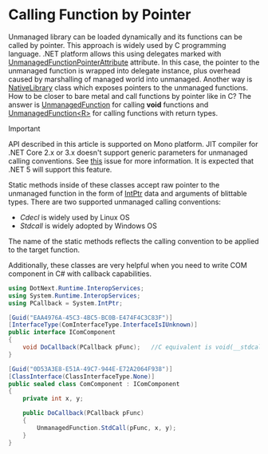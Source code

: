 Calling Function by Pointer
====
Unmanaged library can be loaded dynamically and its functions can be called by pointer. This approach is widely used by C programming language. .NET platform allows this using delegates marked with [UnmanagedFunctionPointerAttribute](https://docs.microsoft.com/en-us/dotnet/api/system.runtime.interopservices.unmanagedfunctionpointerattribute) attribute. In this case, the pointer to the unmanaged function is wrapped into delegate instance, plus overhead caused by marshalling of managed world into unmanaged. Another way is [NativeLibrary](https://docs.microsoft.com/en-us/dotnet/api/system.runtime.interopservices.nativelibrary) class which exposes pointers to the unmanaged functions. How to be closer to bare metal and call functions by pointer like in C? The answer is [UnmanagedFunction](../../api/DotNext.Runtime.InteropServices.UnmanagedFunction.yml) for calling **void** functions and [UnmanagedFunction&lt;R&gt;](../../api/DotNext.Runtime.InteropServices.UnmanagedFunction-1.yml) for calling functions with return types.

> [!IMPORTANT]
> API described in this article is supported on Mono platform. JIT compiler for .NET Core 2.x or 3.x doesn't support generic parameters  for unmanaged calling conventions. See [this](https://github.com/dotnet/coreclr/issues/14524) issue for more information. It is expected that .NET 5 will support this feature.

Static methods inside of these classes accept raw pointer to the unmanaged function in the form of [IntPtr](https://docs.microsoft.com/en-us/dotnet/api/system.intptr) data and arguments of blittable types. There are two supported unmanaged calling conventions:
* _Cdecl_ is widely used by Linux OS
* _Stdcall_ is widely adopted by Windows OS

The name of the static methods reflects the calling convention to be applied to the target function. 

Additionally, these classes are very helpful when you need to write COM component in C# with callback capabilities.
```csharp
using DotNext.Runtime.InteropServices;
using System.Runtime.InteropServices;
using PCallback = System.IntPtr;

[Guid("EAA4976A-45C3-4BC5-BC0B-E474F4C3C83F")]
[InterfaceType(ComInterfaceType.InterfaceIsIUnknown)]
public interface IComComponent
{
	void DoCallback(PCallback pFunc);	//C equivalent is void(__stdcall *pFunc)(int, int)
}

[Guid("0D53A3E8-E51A-49C7-944E-E72A2064F938")]
[ClassInterface(ClassInterfaceType.None)]
public sealed class ComComponent : IComComponent
{
	private int x, y;	

	public DoCallback(PCallback pFunc)
	{
		UnmanagedFunction.StdCall(pFunc, x, y);
	}
}
```
